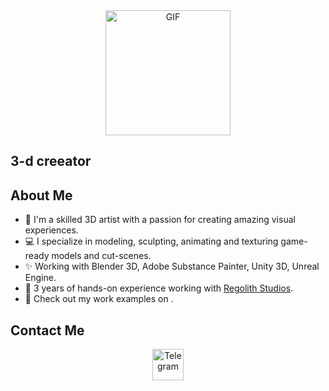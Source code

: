 <div id="header" align="center">
  <img src="https://media.giphy.com/media/xT0GqjBCkO9BEiSEOk/giphy.gif" width="200" alt="GIF">
</div>

## 3-d creeator

## About Me

- 🌟 I'm a skilled 3D artist with a passion for creating amazing visual experiences.
- 💻 I specialize in modeling, sculpting, animating and texturing game-ready models and сut-scenes.
- ✨ Working with Blender 3D, Adobe Substance Painter, Unity 3D, Unreal Engine.
- 🌟 3 years of hands-on experience working with <a href="https://www.instagram.com/regolithstudios/" target="_blank">Regolith Studios</a>.
- 🚀 Check out my work examples on   .

## Contact Me
<div id="badges" align="center">
  <a href="http://t.me/poifdgk">
    <img src="https://akm-img-a-in.tosshub.com/indiatoday/images/story/202109/Telegram_1%27.jpg?size=1200:675" width="50" alt="Telegram">
  </a>
</div>
